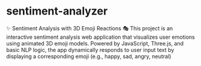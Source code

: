 # sentiment-analyzer
✨ Sentiment Analysis with 3D Emoji Reactions 🎭 This project is an interactive sentiment analysis web application that visualizes user emotions using animated 3D emoji models. Powered by JavaScript, Three.js, and basic NLP logic, the app dynamically responds to user input text by displaying a corresponding emoji (e.g., happy, sad, angry, neutral) 
